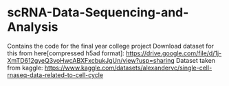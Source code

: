# scRNA-Data-Sequencing-and-Analysis
Contains the code for the final year college project
Download dataset for this from here[compressed h5ad format]: https://drive.google.com/file/d/1j-XmTD612gyeQ3voHwcABXFxcbukJgUn/view?usp=sharing
Dataset taken from kaggle: https://www.kaggle.com/datasets/alexandervc/single-cell-rnaseq-data-related-to-cell-cycle
